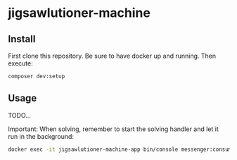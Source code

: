 # jigsawlutioner-machine

## Install

First clone this repository. Be sure to have docker up and running. Then execute:
```bash
composer dev:setup
```

## Usage
TODO...

Important: When solving, remember to start the solving handler and let it run in the background:
```bash
docker exec -it jigsawlutioner-machine-app bin/console messenger:consume solve
```
